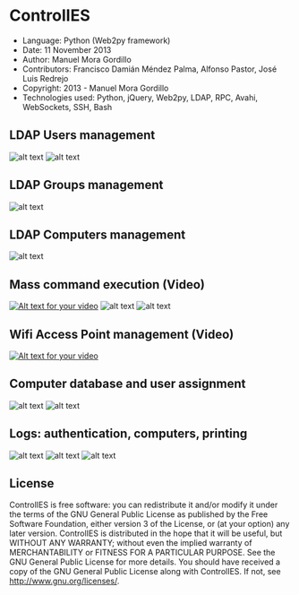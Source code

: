 ControlIES
==========

* Language: Python (Web2py framework)
* Date: 11 November 2013
* Author: Manuel Mora Gordillo
* Contributors: Francisco Damián Méndez Palma, Alfonso Pastor, José Luis Redrejo
* Copyright: 2013 - Manuel Mora Gordillo
* Technologies used: Python, jQuery, Web2py, LDAP, RPC, Avahi, WebSockets, SSH, Bash

LDAP Users management
---------------------
![alt text](https://raw.github.com/manumora/controlies/master/screenshots/controlies1.png "LDAP Users management")
![alt text](https://raw.github.com/manumora/controlies/master/screenshots/controlies2.png "LDAP Users management")

LDAP Groups management
----------------------
![alt text](https://raw.github.com/manumora/controlies/master/screenshots/controlies3.png "LDAP Groups management")

LDAP Computers management
-------------------------
![alt text](https://raw.github.com/manumora/controlies/master/screenshots/controlies4.png "LDAP Computers management")

Mass command execution (Video)
-------------------------
[![Alt text for your video](http://img.youtube.com/vi/4T50mxdujq4/0.jpg)](http://www.youtube.com/watch?v=4T50mxdujq4)
![alt text](https://raw.github.com/manumora/controlies/master/screenshots/massExecution1.png "Mass command execution")
![alt text](https://raw.github.com/manumora/controlies/master/screenshots/massExecution2.png "Mass command execution")

Wifi Access Point management (Video)
-------------------------
[![Alt text for your video](http://img.youtube.com/vi/p19iTxjG_4A/0.jpg)](https://www.youtube.com/watch?v=p19iTxjG_4A)

Computer database and user assignment
-------------------------------------
![alt text](https://raw.github.com/manumora/controlies/master/screenshots/controlies6.png "Computer database and user assignment")
![alt text](https://raw.github.com/manumora/controlies/master/screenshots/controlies7.png "LComputer database and user assignment")

Logs: authentication, computers, printing
-----------------------------------------
![alt text](https://raw.github.com/manumora/controlies/master/screenshots/controlies8.png "Logs: authentication, computers, printing")
![alt text](https://raw.github.com/manumora/controlies/master/screenshots/controlies9.png "Logs: authentication, computers, printing")
![alt text](https://raw.github.com/manumora/controlies/master/screenshots/controlies10.png "Logs: authentication, computers, printing")

License
-------
ControlIES is free software: you can redistribute it and/or modify it under the terms of the GNU General Public License as published by the Free Software Foundation, either version 3 of the License, or (at your option) any later version. ControlIES is distributed in the hope that it will be useful, but WITHOUT ANY WARRANTY; without even the implied warranty of MERCHANTABILITY or FITNESS FOR A PARTICULAR PURPOSE. See the GNU General Public License for more details. You should have received a copy of the GNU General Public License along with ControlIES. If not, see http://www.gnu.org/licenses/.
